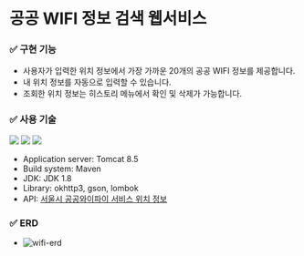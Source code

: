 # 공공 WIFI 정보 검색 웹서비스

### ✅ 구현 기능
- 사용자가 입력한 위치 정보에서 가장 가까운 20개의 공공 WIFI 정보를 제공합니다.
- 내 위치 정보를 자동으로 입력할 수 있습니다.
- 조회한 위치 정보는 히스토리 메뉴에서 확인 및 삭제가 가능합니다.

### ✅ 사용 기술
![](https://img.shields.io/badge/Java-ED8B00?style=for-the-badge&logo=openjdk&logoColor=white)
![](https://img.shields.io/badge/IntelliJ_IDEA-000000.svg?style=for-the-badge&logo=intellij-idea&logoColor=white)
![](https://img.shields.io/badge/MariaDB-003545?style=for-the-badge&logo=mariadb&logoColor=white)
- Application server: Tomcat 8.5
- Build system: Maven
- JDK: JDK 1.8
- Library: okhttp3, gson, lombok
- API: [서울시 공공와이파이 서비스 위치 정보](https://data.seoul.go.kr/dataList/OA-20883/S/1/datasetView.do)

### ✅ ERD
- ![wifi-erd](https://github.com/zhdiddl/jsp-open-api/assets/162255686/fa8ea396-65c6-4b4d-be9c-57e1475544fb)
